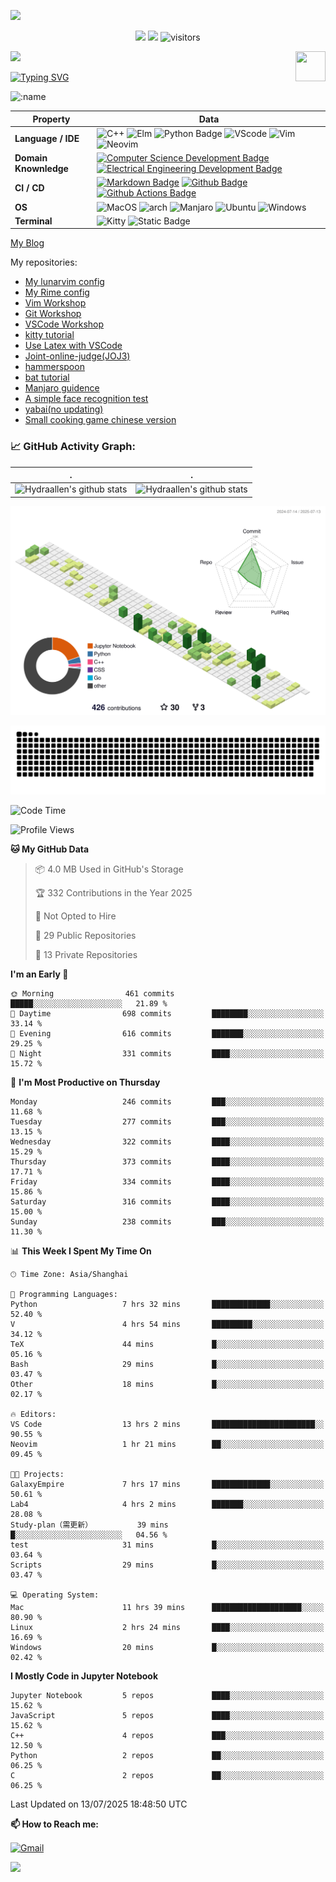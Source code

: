 ![](assets/Bottom_up.svg)

<!--   my-icons -->

<p align="center">
    <a href="https://github.com/Hydraallen/Hydraallen"><img src="https://img.shields.io/badge/status-updating-brightgreen.svg"></a>
    <a href="https://github.com/Hydraallen/Hydraallen/graphs/contributors"><img src="https://img.shields.io/github/contributors/Hydraallen/Hydraallen?color=blue"></a>
    <img src="https://visitor-badge.laobi.icu/badge?page_id=Hydraallen.Hydraallen" alt="visitors"/>   
</p>

<!--   my-header-img -->
![](./src/header_.png)
<a href="https://www.python.org/"><img src="https://upload.wikimedia.org/wikipedia/commons/c/c3/Python-logo-notext.svg" align="right" height="48" width="48" ></a>


<!--   my-ticker -->    
[![Typing SVG](https://readme-typing-svg.herokuapp.com?color=%2336BCF7&center=true&vCenter=true&width=600&lines=Hi+there+👋,+I+am+Hydraalen;+Welcome+to+My+Profile!;Over+some+years+of+programming+experience;Always+learning+new+things+;Machine+learning+enthusiast+)](https://git.io/typing-svg)

![:name](https://count.getloli.com/get/@:Hydraallen?theme=rule34)
<!--   my-skils -->

| Property                                        | Data                                                         |
| ----------------------------------------------- | ------------------------------------------------------------ |
| **Language / IDE**                              | ![C++](https://img.shields.io/badge/C%2B%2B-3776AB?logo=cplusplus&logoColor=%2300599C)  ![Elm](https://img.shields.io/badge/Elm-3776AB?logo=elm&logoColor=%231293D8&link=https%3A%2F%2Felm-lang.org%2F)  ![Python Badge](https://img.shields.io/badge/-Python-3776AB?style=flat&logo=Python&logoColor=white)  ![VScode](https://img.shields.io/badge/VSCode-3776AB?logo=visualstudiocode&logoColor=%23007ACC&link=https%3A%2F%2Fcode.visualstudio.com%2F)  ![Vim](https://img.shields.io/badge/Vim-3776AB?logo=vim&logoColor=%23019733&link=https%3A%2F%2Fgithub.com%2FHydraallen%2FVim-Workshop)  ![Neovim](https://img.shields.io/badge/Neovim-3776AB?logo=neovim&logoColor=%2357A143&link=https%3A%2F%2Fgithub.com%2FHydraallen%2FVim-Workshop) |
| **Domain Knownledge**                           | [![Computer Science Development Badge](https://img.shields.io/badge/-Computer%20Science-FAB040?style=flat&logoColor=white)](https://github.com/search?q=user%3ABEPb&type=Repositories) [![Electrical Engineering Development Badge](https://img.shields.io/badge/-Electrical%20Engineering-4C8CBF?style=flat&logoColor=white)](https://github.com/search?q=user%3ABEPb&type=Repositories) |
| **CI / CD**                                     | [![Markdown Badge](https://img.shields.io/badge/-Markdown-2088FF?style=flat&logo=Markdown&logoColor=white)](https://github.com/BEPb/BEPb) [![Github Badge](https://img.shields.io/badge/-Github%20-2088FF?style=flat&logo=Github&logoColor=white)](https://github.com/BEPb/BEPb) [![Github Actions Badge](https://img.shields.io/badge/-Git%20-2088FF?style=flat&logo=Git&logoColor=white)](https://github.com/BEPb/BEPb) |
| **OS**                                          | ![MacOS](https://img.shields.io/badge/MacOS-white?style=flat-square%26amp&logo=macos&logoColor=%23000000) ![arch](https://img.shields.io/badge/Arch-black?style=flat-square%26amp&logo=archlinux&logoColor=%231793D1) ![Manjaro](https://img.shields.io/badge/Manjaro-black?style=flat-square%26amp&logo=manjaro&logoColor=%2335BF5C) ![Ubuntu](https://img.shields.io/badge/Ubuntu-black?style=flat-square%26amp&logo=ubuntu&logoColor=%23E95420) ![Windows](https://img.shields.io/badge/Windows-black?style=flat-square%26amp&logo=windows&logoColor=%230078D4)|
| **Terminal**                                          | ![Kitty](https://img.shields.io/badge/Kitty-white?style=flat-square%26amp&link=https%3A%2F%2Fgithub.com%2Fkovidgoyal%2Fkitty) ![Static Badge](https://img.shields.io/badge/iterm2-white?style=flat-square%26amp&logo=iterm2&logoColor=%23000000&link=https%3A%2F%2Fgithub.com%2Fkovidgoyal%2Fkitty)|

[My Blog](https://hydraallen.github.io/)

My repositories:

- [My lunarvim config](https://github.com/Hydraallen/lvim)
- [My Rime config](https://github.com/Hydraallen/Rime)
- [Vim Workshop](https://github.com/Hydraallen/Vim_wksp_2023)
- [Git Workshop](https://github.com/Hydraallen/Basic_Git_wksp)
- [VSCode Workshop](https://github.com/Hydraallen/VSCode_wksp)
- [kitty tutorial](https://github.com/Hydraallen/kitty)
- [Use Latex with VSCode](https://github.com/Hydraallen/Latex-vscode)
- [Joint-online-judge(JOJ3)](https://github.com/Hydraallen/JOJ3)
- [hammerspoon](https://github.com/Hydraallen/hammerspoon)
- [bat tutorial](https://github.com/Hydraallen/bat)
- [Manjaro guidence](https://github.com/Hydraallen/Manjaro)
- [A simple face recognition test](https://github.com/Hydraallen/Face-recognition)
- [yabai(no updating)](https://github.com/Hydraallen/yabai_Usage)
- [Small cooking game chinese version](https://github.com/Hydraallen/CookingGame)



<!--   GitHub stats graph -->
### 📈 GitHub Activity Graph:


| .                                                                                                                                       | .                                                                                                                         |
|-----------------------------------------------------------------------------------------------------------------------------------------|---------------------------------------------------------------------------------------------------------------------------|
| ![Hydraallen's github stats](https://github-readme-stats.vercel.app/api?username=Hydraallen&show_icons=true&theme=radical&include_all_commits=true) | ![Hydraallen's github stats](https://github-readme-stats.vercel.app/api/top-langs/?username=Hydraallen&theme=radical&layout=compact) |



<!--   profile-green-animate -->

![](./profile-3d-contrib/profile-green-animate.svg)

<!--   grid-snake -->
![](https://github.com/Hydraallen/Hydraallen/blob/output/github-contribution-grid-snake.svg)

<!--START_SECTION:waka-->
![Code Time](http://img.shields.io/badge/Code%20Time-1%2C077%20hrs%204%20mins-blue)

![Profile Views](http://img.shields.io/badge/Profile%20Views-1-blue)

**🐱 My GitHub Data** 

> 📦 4.0 MB Used in GitHub's Storage 
 > 
> 🏆 332 Contributions in the Year 2025
 > 
> 🚫 Not Opted to Hire
 > 
> 📜 29 Public Repositories 
 > 
> 🔑 13 Private Repositories 
 > 
**I'm an Early 🐤** 

```text
🌞 Morning                461 commits         █████░░░░░░░░░░░░░░░░░░░░   21.89 % 
🌆 Daytime                698 commits         ████████░░░░░░░░░░░░░░░░░   33.14 % 
🌃 Evening                616 commits         ███████░░░░░░░░░░░░░░░░░░   29.25 % 
🌙 Night                  331 commits         ████░░░░░░░░░░░░░░░░░░░░░   15.72 % 
```
📅 **I'm Most Productive on Thursday** 

```text
Monday                   246 commits         ███░░░░░░░░░░░░░░░░░░░░░░   11.68 % 
Tuesday                  277 commits         ███░░░░░░░░░░░░░░░░░░░░░░   13.15 % 
Wednesday                322 commits         ████░░░░░░░░░░░░░░░░░░░░░   15.29 % 
Thursday                 373 commits         ████░░░░░░░░░░░░░░░░░░░░░   17.71 % 
Friday                   334 commits         ████░░░░░░░░░░░░░░░░░░░░░   15.86 % 
Saturday                 316 commits         ████░░░░░░░░░░░░░░░░░░░░░   15.00 % 
Sunday                   238 commits         ███░░░░░░░░░░░░░░░░░░░░░░   11.30 % 
```


📊 **This Week I Spent My Time On** 

```text
🕑︎ Time Zone: Asia/Shanghai

💬 Programming Languages: 
Python                   7 hrs 32 mins       █████████████░░░░░░░░░░░░   52.40 % 
V                        4 hrs 54 mins       █████████░░░░░░░░░░░░░░░░   34.12 % 
TeX                      44 mins             █░░░░░░░░░░░░░░░░░░░░░░░░   05.16 % 
Bash                     29 mins             █░░░░░░░░░░░░░░░░░░░░░░░░   03.47 % 
Other                    18 mins             █░░░░░░░░░░░░░░░░░░░░░░░░   02.17 % 

🔥 Editors: 
VS Code                  13 hrs 2 mins       ███████████████████████░░   90.55 % 
Neovim                   1 hr 21 mins        ██░░░░░░░░░░░░░░░░░░░░░░░   09.45 % 

🐱‍💻 Projects: 
GalaxyEmpire             7 hrs 17 mins       █████████████░░░░░░░░░░░░   50.61 % 
Lab4                     4 hrs 2 mins        ███████░░░░░░░░░░░░░░░░░░   28.08 % 
Study-plan（需更新）          39 mins             █░░░░░░░░░░░░░░░░░░░░░░░░   04.56 % 
test                     31 mins             █░░░░░░░░░░░░░░░░░░░░░░░░   03.64 % 
Scripts                  29 mins             █░░░░░░░░░░░░░░░░░░░░░░░░   03.47 % 

💻 Operating System: 
Mac                      11 hrs 39 mins      ████████████████████░░░░░   80.90 % 
Linux                    2 hrs 24 mins       ████░░░░░░░░░░░░░░░░░░░░░   16.69 % 
Windows                  20 mins             █░░░░░░░░░░░░░░░░░░░░░░░░   02.42 % 
```

**I Mostly Code in Jupyter Notebook** 

```text
Jupyter Notebook         5 repos             ████░░░░░░░░░░░░░░░░░░░░░   15.62 % 
JavaScript               5 repos             ████░░░░░░░░░░░░░░░░░░░░░   15.62 % 
C++                      4 repos             ███░░░░░░░░░░░░░░░░░░░░░░   12.50 % 
Python                   2 repos             ██░░░░░░░░░░░░░░░░░░░░░░░   06.25 % 
C                        2 repos             ██░░░░░░░░░░░░░░░░░░░░░░░   06.25 % 
```




 Last Updated on 13/07/2025 18:48:50 UTC
<!--END_SECTION:waka-->




**📫 How to Reach me:**
<p align="left">
<a href="mailto:wangruiallen@gmail.com" target="blank"><img align="center" src="https://raw.githubusercontent.com/BEPb/BEPb/master/assets/gmail.svg" alt="Gmail" height="30" width="30" /></a>
</p>



</p>


![](assets/Bottom_down.svg)
